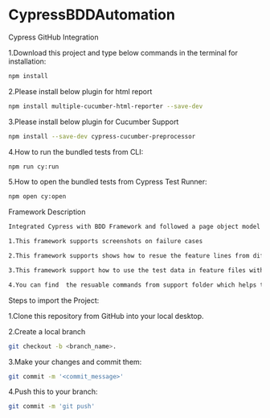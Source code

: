 # CypressBDDAutomation
Cypress GitHub Integration

1.Download this project and type below commands in the terminal for installation:
```bash
npm install
```
2.Please install below plugin for html report
```bash
npm install multiple-cucumber-html-reporter --save-dev
```
3.Please install below plugin for Cucumber Support
```bash
npm install --save-dev cypress-cucumber-preprocessor
```
4.How to run the bundled tests from CLI:
```bash
npm run cy:run
```
5.How to open the bundled tests from Cypress Test Runner:
```bash
npm open cy:open
```
Framework Description
```bash
Integrated Cypress with BDD Framework and followed a page object model

1.This framework supports screenshots on failure cases

2.This framework supports shows how to resue the feature lines from different feature (to use this concept create step_definations folder under support folder)

3.This framework support how to use the test data in feature files with multiple ways

4.You can find  the resuable commands from support folder which helps to reduce rewrite code for same methods 

```
Steps to import the Project:

1.Clone this repository from GitHub into your local desktop.

2.Create a local branch
```bash
git checkout -b <branch_name>.
```

3.Make your changes and commit them:
```bash
git commit -m '<commit_message>'
```

4.Push this to your branch:
```bash
git commit -m 'git push'
```

